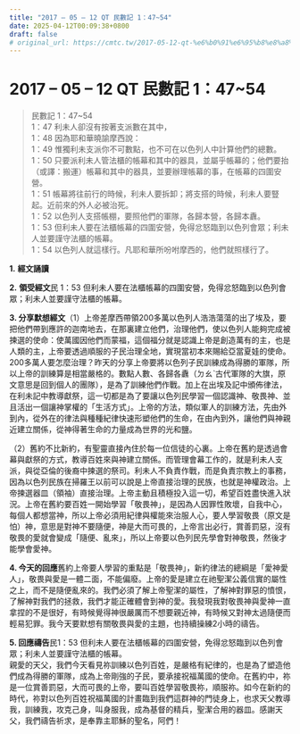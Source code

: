 ```yaml
---
title: "2017 – 05 – 12 QT 民數記 1：47~54"
date: 2025-04-12T00:09:38+0800
draft: false
# original_url: https://cmtc.tw/2017-05-12-qt-%e6%b0%91%e6%95%b8%e8%a8%98-1%ef%bc%9a4754
---
```


# 2017 – 05 – 12 QT 民數記 1：47~54

> 民數記 1：47~54  
> 1：47 利未人卻沒有按著支派數在其中，  
> 1：48 因為耶和華曉諭摩西說：  
> 1：49 惟獨利未支派你不可數點，也不可在以色列人中計算他們的總數。  
> 1：50 只要派利未人管法櫃的帳幕和其中的器具，並屬乎帳幕的；他們要抬（或譯：搬運）帳幕和其中的器具，並要辦理帳幕的事，在帳幕的四圍安營。  
> 1：51 帳幕將往前行的時候，利未人要拆卸；將支搭的時候，利未人要豎起。近前來的外人必被治死。  
> 1：52 以色列人支搭帳棚，要照他們的軍隊，各歸本營，各歸本纛。  
> 1：53 但利未人要在法櫃帳幕的四圍安營，免得忿怒臨到以色列會眾；利未人並要謹守法櫃的帳幕。  
> 1：54 以色列人就這樣行。凡耶和華所吩咐摩西的，他們就照樣行了。

**1.** **經文誦讀**

**2.** **領受經文**民 1：53 但利未人要在法櫃帳幕的四圍安營，免得忿怒臨到以色列會眾；利未人並要謹守法櫃的帳幕。

**3. 分享默想經文**（1）上帝差摩西帶領200多萬以色列人浩浩蕩蕩的出了埃及，要把他們帶到應許的迦南地去，在那裏建立他們，治理他們，使以色列人能夠完成被揀選的使命：使萬國因他們而蒙福，這個福分就是認識上帝是創造萬有的主，也是人類的主，上帝要透過順服的子民治理全地，實現當初本來賜給亞當夏娃的使命。200多萬人要怎麼治理？昨天的分享上帝要將以色列子民訓練成為得勝的軍隊，所以上帝的訓練算是相當嚴格的。數點人數、各歸各纛（ㄉㄠˋ古代軍隊的大旗，原文意思是回到個人的團隊），是為了訓練他們作戰。加上在出埃及記中頒佈律法，在利未記中教導獻祭，這一切都是為了要讓以色列民學習一個認識神、敬畏神、並且活出一個讓神掌權的「生活方式」。上帝的方法，類似軍人的訓練方法，先由外到內，從外在的律法與種種紀律快速形塑他們的生命，在由內到外，讓他們與神親近建立關係，從神得著生命的力量成為世界的光和鹽。

（2）舊約不比新約，有聖靈直接內住於每一位信徒的心裏。上帝在舊約是透過會幕與獻祭的方式，教導百姓來與神建立關係。而管理會幕工作的，就是利未人支派，與從亞倫的後裔中揀選的祭司。利未人不負責作戰，而是負責宗教上的事務，因為以色列民族在掃羅王以前可以說是上帝直接治理的民族，也就是神權政治。上帝揀選器皿（領袖）直接治理。上帝主動且積極投入這一切，希望百姓盡快進入狀況。上帝在舊約要百姓一開始學習「敬畏神」，是因為人因罪性敗壞，自我中心，每個人都想當神，所以上帝必須用紀律與權能來治服人心，要人學習敬畏（原文是怕）神，意思是對神不要隨便，神是大而可畏的，上帝言出必行，賞善罰惡，沒有敬畏的愛就會變成「隨便、亂來」，所以上帝要以色列民先學會對神敬畏，然後才能學會愛神。

**4. 今天的回應**舊約上帝要人學習的重點是「敬畏神」，新約律法的總綱是「愛神愛人」，敬畏與愛是一體二面，不能偏廢。上帝的愛是建立在祂聖潔公義信實的屬性之上，而不是隨便亂來的。我們必須了解上帝聖潔的屬性，了解神對罪惡的憤恨，了解神對我們的拯救，我們才能正確體會到神的愛。我發現我對敬畏神與愛神一直拿捏的不是很好，有時候覺得神很嚴厲而不想要親近神，有時候又對神太過隨便而輕易犯罪。我今天要默想有關敬畏與愛的主題，也持續操練2小時的禱告。

**5. 回應禱告**民1：53 但利未人要在法櫃帳幕的四圍安營，免得忿怒臨到以色列會眾；利未人並要謹守法櫃的帳幕。  
親愛的天父，我們今天看見祢訓練以色列百姓，是嚴格有紀律的，也是為了塑造他們成為得勝的軍隊，成為上帝剛強的子民，要承接祝福萬國的使命。在舊約中，祢是一位賞善罰惡，大而可畏的上帝，要叫百姓學習敬畏祢，順服祢。如今在新約的時代，祢對以色列百姓祝福萬國的計畫臨到我們這群神的門徒身上，也求天父教導我，訓練我，攻克己身，叫身服我，成為基督的精兵，聖潔合用的器皿。感謝天父，我們禱告祈求，是奉靠主耶穌的聖名，阿們！